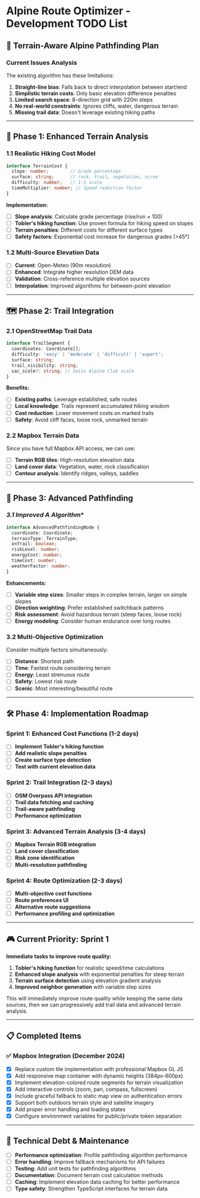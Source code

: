 # Alpine Route Optimizer - Development TODO List

## 🗻 **Terrain-Aware Alpine Pathfinding Plan**

### **Current Issues Analysis**
The existing algorithm has these limitations:
1. **Straight-line bias**: Falls back to direct interpolation between start/end
2. **Simplistic terrain costs**: Only basic elevation difference penalties
3. **Limited search space**: 8-direction grid with 220m steps
4. **No real-world constraints**: Ignores cliffs, water, dangerous terrain
5. **Missing trail data**: Doesn't leverage existing hiking paths

---

## 🎯 **Phase 1: Enhanced Terrain Analysis**

### **1.1 Realistic Hiking Cost Model**
```typescript
interface TerrainCost {
  slope: number;        // Grade percentage
  surface: string;      // rock, trail, vegetation, scree
  difficulty: number;   // 1-5 scale
  timeMultiplier: number; // Speed reduction factor
}
```

**Implementation:**
- [ ] **Slope analysis**: Calculate grade percentage (rise/run × 100)
- [ ] **Tobler's hiking function**: Use proven formula for hiking speed on slopes
- [ ] **Terrain penalties**: Different costs for different surface types
- [ ] **Safety factors**: Exponential cost increase for dangerous grades (>45°)

### **1.2 Multi-Source Elevation Data**
- [ ] **Current**: Open-Meteo (90m resolution)
- [ ] **Enhanced**: Integrate higher resolution DEM data
- [ ] **Validation**: Cross-reference multiple elevation sources
- [ ] **Interpolation**: Improved algorithms for between-point elevation

---

## 🗺️ **Phase 2: Trail Integration** 

### **2.1 OpenStreetMap Trail Data**
```typescript
interface TrailSegment {
  coordinates: Coordinate[];
  difficulty: 'easy' | 'moderate' | 'difficult' | 'expert';
  surface: string;
  trail_visibility: string;
  sac_scale?: string; // Swiss Alpine Club scale
}
```

**Benefits:**
- [ ] **Existing paths**: Leverage established, safe routes
- [ ] **Local knowledge**: Trails represent accumulated hiking wisdom
- [ ] **Cost reduction**: Lower movement costs on marked trails
- [ ] **Safety**: Avoid cliff faces, loose rock, unmarked terrain

### **2.2 Mapbox Terrain Data**
Since you have full Mapbox API access, we can use:
- [ ] **Terrain RGB tiles**: High-resolution elevation data
- [ ] **Land cover data**: Vegetation, water, rock classification
- [ ] **Contour analysis**: Identify ridges, valleys, saddles

---

## 🧠 **Phase 3: Advanced Pathfinding**

### **3.1 Improved A* Algorithm**
```typescript
interface AdvancedPathfindingNode {
  coordinate: Coordinate;
  terrainType: TerrainType;
  onTrail: boolean;
  riskLevel: number;
  energyCost: number;
  timeCost: number;
  weatherFactor: number;
}
```

**Enhancements:**
- [ ] **Variable step sizes**: Smaller steps in complex terrain, larger on simple slopes
- [ ] **Direction weighting**: Prefer established switchback patterns
- [ ] **Risk assessment**: Avoid hazardous terrain (steep faces, loose rock)
- [ ] **Energy modeling**: Consider human endurance over long routes

### **3.2 Multi-Objective Optimization**
Consider multiple factors simultaneously:
- [ ] **Distance**: Shortest path
- [ ] **Time**: Fastest route considering terrain
- [ ] **Energy**: Least strenuous route
- [ ] **Safety**: Lowest risk route
- [ ] **Scenic**: Most interesting/beautiful route

---

## 🛠️ **Phase 4: Implementation Roadmap**

### **Sprint 1: Enhanced Cost Functions** (1-2 days)
- [ ] **Implement Tobler's hiking function**
- [ ] **Add realistic slope penalties**
- [ ] **Create surface type detection**
- [ ] **Test with current elevation data**

### **Sprint 2: Trail Integration** (2-3 days)
- [ ] **OSM Overpass API integration**
- [ ] **Trail data fetching and caching**
- [ ] **Trail-aware pathfinding**
- [ ] **Performance optimization**

### **Sprint 3: Advanced Terrain Analysis** (3-4 days)
- [ ] **Mapbox Terrain RGB integration**
- [ ] **Land cover classification**
- [ ] **Risk zone identification**
- [ ] **Multi-resolution pathfinding**

### **Sprint 4: Route Optimization** (2-3 days)
- [ ] **Multi-objective cost functions**
- [ ] **Route preferences UI**
- [ ] **Alternative route suggestions**
- [ ] **Performance profiling and optimization**

---

## 🎮 **Current Priority: Sprint 1**

**Immediate tasks to improve route quality:**

1. **Tobler's hiking function** for realistic speed/time calculations
2. **Enhanced slope analysis** with exponential penalties for steep terrain  
3. **Terrain surface detection** using elevation gradient analysis
4. **Improved neighbor generation** with variable step sizes

This will immediately improve route quality while keeping the same data sources, then we can progressively add trail data and advanced terrain analysis.

---

## 📋 **Completed Items**

### ✅ **Mapbox Integration** (December 2024)
- [x] Replace custom tile implementation with professional Mapbox GL JS
- [x] Add responsive map container with dynamic heights (384px-600px)
- [x] Implement elevation-colored route segments for terrain visualization
- [x] Add interactive controls (zoom, pan, compass, fullscreen)
- [x] Include graceful fallback to static map view on authentication errors
- [x] Support both outdoors terrain style and satellite imagery
- [x] Add proper error handling and loading states
- [x] Configure environment variables for public/private token separation

---

## 🔄 **Technical Debt & Maintenance**

- [ ] **Performance optimization**: Profile pathfinding algorithm performance
- [ ] **Error handling**: Improve fallback mechanisms for API failures
- [ ] **Testing**: Add unit tests for pathfinding algorithms
- [ ] **Documentation**: Document terrain cost calculation methods
- [ ] **Caching**: Implement elevation data caching for better performance
- [ ] **Type safety**: Strengthen TypeScript interfaces for terrain data